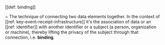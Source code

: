 [[def: binding]]

~ The technique of connecting two data elements together. In the context of [[ref: key-event-receipt-infrastructure]] it's the association of data or an [[ref: identifier]] with another identifier or a subject (a person, organization or machine), thereby lifting the privacy of the subject through that connection, i.e. **binding**.
